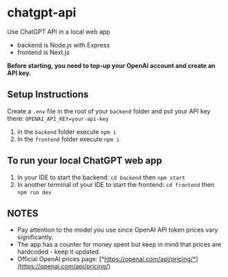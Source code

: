 # chatgpt-api
Use ChatGPT API in a local web app
* backend is Node.js with Express
* frontend is Next.js

**Before starting, you need to top-up your OpenAI account and create an API key.**

## Setup Instructions

Create a `.env` file in the root of your ```backend``` folder and put your API key there: `OPENAI_API_KEY=your-api-key`

1. in the ```backend``` folder execute `npm i`
2. In the ```frontend``` folder execute `npm i` 

## To run your local ChatGPT web app

1. In your IDE to start the backend: `cd backend` then `npm start`
2. In another terminal of your IDE to start the frontend: `cd frontend` then `npm run dev`

## NOTES

* Pay attention to the model you use since OpenAI API token prices vary significantly.
* The app has a counter for money spent but keep in mind that prices are hardcoded - keep it updated.
* Official OpenAI prices page: [*https://openai.com/api/pricing/*](https://openai.com/api/pricing/)
